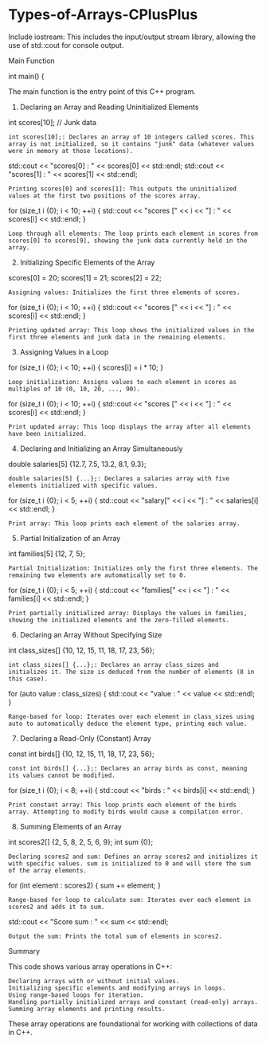 # Types-of-Arrays-CPlusPlus
Include iostream: This includes the input/output stream library, allowing the use of std::cout for console output.

Main Function

int main() {

The main function is the entry point of this C++ program.
1. Declaring an Array and Reading Uninitialized Elements

int scores[10]; // Junk data

    int scores[10];: Declares an array of 10 integers called scores. This array is not initialized, so it contains "junk" data (whatever values were in memory at those locations).

std::cout << "scores[0] : " << scores[0] << std::endl;
std::cout << "scores[1] : " << scores[1] << std::endl;

    Printing scores[0] and scores[1]: This outputs the uninitialized values at the first two positions of the scores array.

for (size_t i {0}; i < 10; ++i) {
    std::cout << "scores [" << i << "] : " << scores[i] << std::endl;
}

    Loop through all elements: The loop prints each element in scores from scores[0] to scores[9], showing the junk data currently held in the array.

2. Initializing Specific Elements of the Array

scores[0] = 20;
scores[1] = 21;
scores[2] = 22;

    Assigning values: Initializes the first three elements of scores.

for (size_t i {0}; i < 10; ++i) {
    std::cout << "scores [" << i << "] : " << scores[i] << std::endl;
}

    Printing updated array: This loop shows the initialized values in the first three elements and junk data in the remaining elements.

3. Assigning Values in a Loop

for (size_t i {0}; i < 10; ++i) {
    scores[i] = i * 10;
}

    Loop initialization: Assigns values to each element in scores as multiples of 10 (0, 10, 20, ..., 90).

for (size_t i {0}; i < 10; ++i) {
    std::cout << "scores [" << i << "] : " << scores[i] << std::endl;
}

    Print updated array: This loop displays the array after all elements have been initialized.

4. Declaring and Initializing an Array Simultaneously

double salaries[5] {12.7, 7.5, 13.2, 8.1, 9.3};

    double salaries[5] {...};: Declares a salaries array with five elements initialized with specific values.

for (size_t i {0}; i < 5; ++i) {
    std::cout << "salary[" << i << "] : " << salaries[i] << std::endl;
}

    Print array: This loop prints each element of the salaries array.

5. Partial Initialization of an Array

int families[5] {12, 7, 5};

    Partial Initialization: Initializes only the first three elements. The remaining two elements are automatically set to 0.

for (size_t i {0}; i < 5; ++i) {
    std::cout << "families[" << i << "] : " << families[i] << std::endl;
}

    Print partially initialized array: Displays the values in families, showing the initialized elements and the zero-filled elements.

6. Declaring an Array Without Specifying Size

int class_sizes[] {10, 12, 15, 11, 18, 17, 23, 56};

    int class_sizes[] {...};: Declares an array class_sizes and initializes it. The size is deduced from the number of elements (8 in this case).

for (auto value : class_sizes) {
    std::cout << "value : " << value << std::endl;
}

    Range-based for loop: Iterates over each element in class_sizes using auto to automatically deduce the element type, printing each value.

7. Declaring a Read-Only (Constant) Array

const int birds[] {10, 12, 15, 11, 18, 17, 23, 56};

    const int birds[] {...};: Declares an array birds as const, meaning its values cannot be modified.

for (size_t i {0}; i < 8; ++i) {
    std::cout << "birds : " << birds[i] << std::endl;
}

    Print constant array: This loop prints each element of the birds array. Attempting to modify birds would cause a compilation error.

8. Summing Elements of an Array

int scores2[] {2, 5, 8, 2, 5, 6, 9};
int sum {0};

    Declaring scores2 and sum: Defines an array scores2 and initializes it with specific values. sum is initialized to 0 and will store the sum of the array elements.

for (int element : scores2) {
    sum += element;
}

    Range-based for loop to calculate sum: Iterates over each element in scores2 and adds it to sum.

std::cout << "Score sum : " << sum << std::endl;

    Output the sum: Prints the total sum of elements in scores2.

Summary

This code shows various array operations in C++:

    Declaring arrays with or without initial values.
    Initializing specific elements and modifying arrays in loops.
    Using range-based loops for iteration.
    Handling partially initialized arrays and constant (read-only) arrays.
    Summing array elements and printing results.

These array operations are foundational for working with collections of data in C++.


